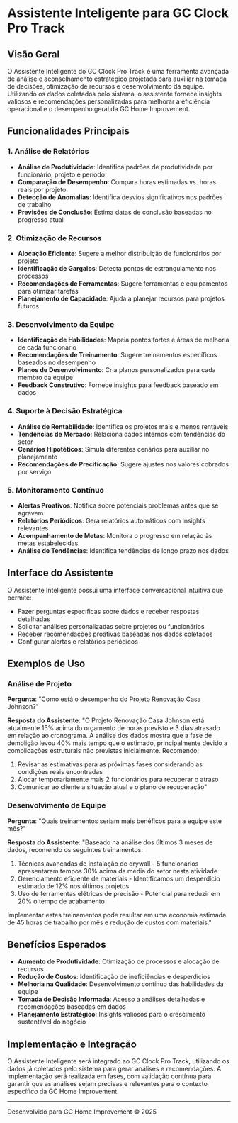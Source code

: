 # Assistente Inteligente para GC Clock Pro Track

## Visão Geral

O Assistente Inteligente do GC Clock Pro Track é uma ferramenta avançada de análise e aconselhamento estratégico projetada para auxiliar na tomada de decisões, otimização de recursos e desenvolvimento da equipe. Utilizando os dados coletados pelo sistema, o assistente fornece insights valiosos e recomendações personalizadas para melhorar a eficiência operacional e o desempenho geral da GC Home Improvement.

## Funcionalidades Principais

### 1. Análise de Relatórios

- **Análise de Produtividade**: Identifica padrões de produtividade por funcionário, projeto e período
- **Comparação de Desempenho**: Compara horas estimadas vs. horas reais por projeto
- **Detecção de Anomalias**: Identifica desvios significativos nos padrões de trabalho
- **Previsões de Conclusão**: Estima datas de conclusão baseadas no progresso atual

### 2. Otimização de Recursos

- **Alocação Eficiente**: Sugere a melhor distribuição de funcionários por projeto
- **Identificação de Gargalos**: Detecta pontos de estrangulamento nos processos
- **Recomendações de Ferramentas**: Sugere ferramentas e equipamentos para otimizar tarefas
- **Planejamento de Capacidade**: Ajuda a planejar recursos para projetos futuros

### 3. Desenvolvimento da Equipe

- **Identificação de Habilidades**: Mapeia pontos fortes e áreas de melhoria de cada funcionário
- **Recomendações de Treinamento**: Sugere treinamentos específicos baseados no desempenho
- **Planos de Desenvolvimento**: Cria planos personalizados para cada membro da equipe
- **Feedback Construtivo**: Fornece insights para feedback baseado em dados

### 4. Suporte à Decisão Estratégica

- **Análise de Rentabilidade**: Identifica os projetos mais e menos rentáveis
- **Tendências de Mercado**: Relaciona dados internos com tendências do setor
- **Cenários Hipotéticos**: Simula diferentes cenários para auxiliar no planejamento
- **Recomendações de Precificação**: Sugere ajustes nos valores cobrados por serviço

### 5. Monitoramento Contínuo

- **Alertas Proativos**: Notifica sobre potenciais problemas antes que se agravem
- **Relatórios Periódicos**: Gera relatórios automáticos com insights relevantes
- **Acompanhamento de Metas**: Monitora o progresso em relação às metas estabelecidas
- **Análise de Tendências**: Identifica tendências de longo prazo nos dados

## Interface do Assistente

O Assistente Inteligente possui uma interface conversacional intuitiva que permite:

- Fazer perguntas específicas sobre dados e receber respostas detalhadas
- Solicitar análises personalizadas sobre projetos ou funcionários
- Receber recomendações proativas baseadas nos dados coletados
- Configurar alertas e relatórios periódicos

## Exemplos de Uso

### Análise de Projeto

**Pergunta**: "Como está o desempenho do Projeto Renovação Casa Johnson?"

**Resposta do Assistente**:
"O Projeto Renovação Casa Johnson está atualmente 15% acima do orçamento de horas previsto e 3 dias atrasado em relação ao cronograma. A análise dos dados mostra que a fase de demolição levou 40% mais tempo que o estimado, principalmente devido a complicações estruturais não previstas inicialmente. Recomendo:

1. Revisar as estimativas para as próximas fases considerando as condições reais encontradas
2. Alocar temporariamente mais 2 funcionários para recuperar o atraso
3. Comunicar ao cliente a situação atual e o plano de recuperação"

### Desenvolvimento de Equipe

**Pergunta**: "Quais treinamentos seriam mais benéficos para a equipe este mês?"

**Resposta do Assistente**:
"Baseado na análise dos últimos 3 meses de dados, recomendo os seguintes treinamentos:

1. Técnicas avançadas de instalação de drywall - 5 funcionários apresentaram tempos 30% acima da média do setor nesta atividade
2. Gerenciamento eficiente de materiais - Identificamos um desperdício estimado de 12% nos últimos projetos
3. Uso de ferramentas elétricas de precisão - Potencial para reduzir em 20% o tempo de acabamento

Implementar estes treinamentos pode resultar em uma economia estimada de 45 horas de trabalho por mês e redução de custos com materiais."

## Benefícios Esperados

- **Aumento de Produtividade**: Otimização de processos e alocação de recursos
- **Redução de Custos**: Identificação de ineficiências e desperdícios
- **Melhoria na Qualidade**: Desenvolvimento contínuo das habilidades da equipe
- **Tomada de Decisão Informada**: Acesso a análises detalhadas e recomendações baseadas em dados
- **Planejamento Estratégico**: Insights valiosos para o crescimento sustentável do negócio

## Implementação e Integração

O Assistente Inteligente será integrado ao GC Clock Pro Track, utilizando os dados já coletados pelo sistema para gerar análises e recomendações. A implementação será realizada em fases, com validação contínua para garantir que as análises sejam precisas e relevantes para o contexto específico da GC Home Improvement.

---

Desenvolvido para GC Home Improvement © 2025
